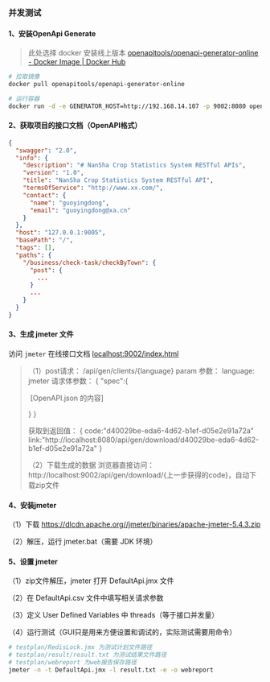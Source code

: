 ### 并发测试

#### 1、安装OpenApi Generate

> 此处选择 docker 安装线上版本 [openapitools/openapi-generator-online - Docker Image | Docker Hub](https://hub.docker.com/r/openapitools/openapi-generator-online/)

~~~sh
# 拉取镜像
docker pull openapitools/openapi-generator-online

# 运行容器
docker run -d -e GENERATOR_HOST=http://192.168.14.107 -p 9002:8080 openapitools/openapi-generator-online
~~~

#### 2、获取项目的接口文档（OpenAPI格式）

~~~json
{
  "swagger": "2.0",
  "info": {
    "description": "# NanSha Crop Statistics System RESTful APIs",
    "version": "1.0",
    "title": "NanSha Crop Statistics System RESTful API",
    "termsOfService": "http://www.xx.com/",
    "contact": {
      "name": "guoyingdong",
      "email": "guoyingdong@xa.cn"
    }
  },
  "host": "127.0.0.1:9005",
  "basePath": "/",
  "tags": [],
  "paths": {
    "/business/check-task/checkByTown": {
      "post": {
        ...
      }
      ...
    }
  }
}
~~~

#### 3、生成 jmeter 文件

访问 `jmeter` 在线接口文档 [localhost:9002/index.html](http://localhost:9002/index.html)

> （1）post请求：
> /api/gen/clients/{language}
> param 参数： language: jmeter
> 请求体参数：
> {
>   "spec":{
>
> ​	[OpenAPI.json 的内容]
>
>   }
> }
>
> 获取到返回值：
> {
>   code:"d40029be-eda6-4d62-b1ef-d05e2e91a72a"
>   link:"http://localhost:8080/api/gen/download/d40029be-eda6-4d62-b1ef-d05e2e91a72a"
> }
>
> （2）下载生成的数据
> 浏览器直接访问：http://localhost:9002/api/gen/download/{上一步获得的code}，自动下载zip文件
>
> 

#### 4、安装jmeter

（1）下载 https://dlcdn.apache.org//jmeter/binaries/apache-jmeter-5.4.3.zip

（2）解压，运行 jmeter.bat（需要 JDK 环境）

#### 5、设置 jmeter 

（1）zip文件解压，jmeter 打开 DefaultApi.jmx 文件

（2）在 DefaultApi.csv 文件中填写相关请求参数

（3）定义 User Defined Variables 中 threads（等于接口并发量）

（4）运行测试（GUI只是用来方便设置和调试的，实际测试需要用命令）

~~~sh
# testplan/RedisLock.jmx 为测试计划文件路径
# testplan/result/result.txt 为测试结果文件路径
# testplan/webreport 为web报告保存路径
jmeter -n -t DefaultApi.jmx -l result.txt -e -o webreport
~~~




